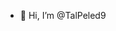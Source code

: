 - 👋 Hi, I’m @TalPeled9


<!---
TalPeled9/TalPeled9 is a ✨ special ✨ repository because its `README.md` (this file) appears on your GitHub profile.
You can click the Preview link to take a look at your changes.
--->
